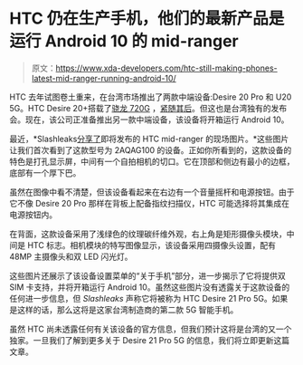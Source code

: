 # HTC 仍在生产手机，他们的最新产品是运行 Android 10 的 mid-ranger

> 原文：<https://www.xda-developers.com/htc-still-making-phones-latest-mid-ranger-running-android-10/>

HTC 去年试图卷土重来，在台湾市场推出了两款中端设备:Desire 20 Pro 和 U20 5G。HTC Desire 20+搭载了[骁龙 720G](https://www.xda-developers.com/tag/qualcomm-snapdragon-720g/) ，[紧随其后](https://www.xda-developers.com/htc-desire-20plus-snapdragon-720g-taiwan-launch/)。但这也是台湾独有的发布会。现在，该公司正准备推出另一款中端设备，该设备将开箱运行 Android 10。

最近，*Slashleaks[分享了](http://www.slashleaks.com/l/htc-desire-21-pro-5g-live-images)即将发布的 HTC mid-ranger 的现场图片。*这些图片让我们首次看到了这款型号为 2AQAG100 的设备。正如你所看到的，这款设备的特色是打孔显示屏，中间有一个自拍相机的切口。它在顶部和侧边有最小的边框，底部有一个厚下巴。

虽然在图像中看不清楚，但该设备看起来在右边有一个音量摇杆和电源按钮。由于它不像 Desire 20 Pro 那样在背板上配备指纹扫描仪，HTC 可能选择将其集成在电源按钮内。

在背面，这款设备采用了浅绿色的纹理碳纤维外观，右上角是矩形摄像头模块，中间是 HTC 标志。相机模块的特写图像显示，该设备采用四摄像头设置，配有 48MP 主摄像头和双 LED 闪光灯。

这些图片还展示了该设备设置菜单的“关于手机”部分，进一步揭示了它将提供双 SIM 卡支持，并将开箱运行 Android 10。虽然这些图片没有透露关于这款设备的任何进一步信息，但 *Slashleaks* 声称它将被称为 HTC Desire 21 Pro 5G。如果是这样的话，那么这将是这家台湾制造商的第二款 5G 智能手机。

虽然 HTC 尚未透露任何有关该设备的官方信息，但我们预计这将是台湾的又一个独家。一旦我们了解到更多关于 Desire 21 Pro 5G 的信息，我们将立即更新这篇文章。